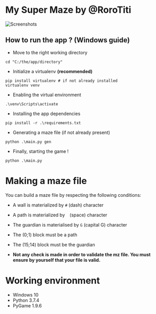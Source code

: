 # My Super Maze by @RoroTiti

![Screenshots](https://i.imgur.com/MRtyN3A.png)

## How to run the app ? (Windows guide)

- Move to the right working directory
```
cd "C:/the/app/directory"
```

- Initialize a virtualenv **(recommended)**
```
pip install virtualenv # if not already installed
virtualenv venv
```

- Enabling the virtual environment
```
.\venv\Scripts\activate
```

- Installing the app dependencies
```
pip install -r .\requirements.txt
```

- Generating a maze file (if not already present)
```
python .\main.py gen
```

- Finally, starting the game !
```
python .\main.py
```

# Making a maze file
You can build a maze file by respecting the following conditions:

- A wall is materialized by ``#`` (dash) character
- A path is materialized by `` `` (space) character
- The guardian is materialised by ``G`` (capital G) character


- The (0;1) block must be a path
- The (15;14) block must be the guardian


- **Not any check is made in order to validate the mz file. You must ensure by yourself that your file is valid.**

# Working environment
- Windows 10
- Python 3.7.4
- PyGame 1.9.6